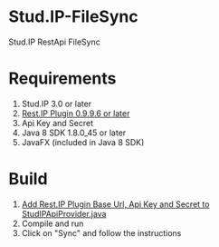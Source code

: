 Stud.IP-FileSync
================

Stud.IP RestApi FileSync

# Requirements

1. Stud.IP 3.0 or later
2. [Rest.IP Plugin 0.9.9.6 or later](https://github.com/studip/studip-rest.ip)
3. Api Key and Secret
4. Java 8 SDK 1.8.0_45 or later
5. JavaFX (included in Java 8 SDK)

# Build

1. [Add Rest.IP Plugin Base Url, Api Key and Secret to StudIPApiProvider.java](https://github.com/rockihack/Stud.IP-FileSync/blob/master/src/de/uni/hannover/studip/sync/oauth/StudIPApiProvider.java)
2. Compile and run
3. Click on "Sync" and follow the instructions